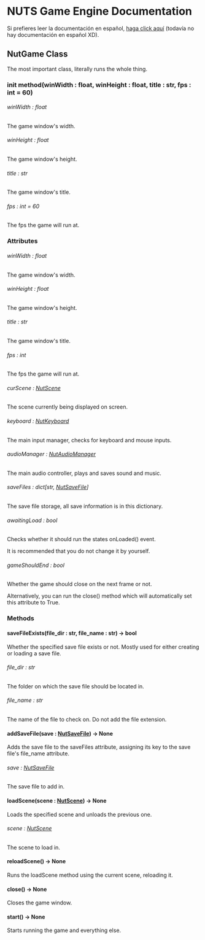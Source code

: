 # NUTS Game Engine Documentation

Si prefieres leer la documentación en español, [haga click aquí](https://www.google.com/search?q=nigger&rlz=1CAGSIC_enES866&oq=nigger&gs_lcrp=EgZjaHJvbWUyBggAEEUYOTIMCAEQLhgKGLEDGIAEMgwIAhAuGAoYsQMYgAQyDwgDEC4YChivARjHARiABDIJCAQQABgKGIAEMgkIBRAAGAoYgAQyDAgGEC4YChixAxiABDIMCAcQLhgKGLEDGIAEMhIICBAAGAoYgwEYsQMYgAQYigXSAQgxNDA3ajBqN6gCCLACAQ&sourceid=chrome&ie=UTF-8&safe=active&ssui=on) (todavía no hay documentación en español XD).

## NutGame Class

The most important class, literally runs the whole thing.

### init method(winWidth : float, winHeight : float, title : str, fps : int = 60)

###### winWidth : float

The game window's width.

###### winHeight : float

The game window's height.

###### title : str

The game window's title.

###### fps : int = 60

The fps the game will run at.

### Attributes

###### winWidth : float

The game window's width.

###### winHeight : float

The game window's height.

###### title : str

The game window's title.

###### fps : int

The fps the game will run at.

###### curScene : [NutScene](/DOCUMENTATION/FILES/NUTSCENE.md)

The scene currently being displayed on screen.

###### keyboard : [NutKeyboard](/DOCUMENTATION/FILES/NUTKEYBOARD.md)

The main input manager, checks for keyboard and mouse inputs.

###### audioManager : [NutAudioManager](/DOCUMENTATION/FILES/NUTAUDIOMANAGER.md)

The main audio controller, plays and saves sound and music.

###### saveFiles : dict[str, [NutSaveFile](/DOCUMENTATION/FILES/NUTSAVEFILE.md)]

The save file storage, all save information is in this dictionary.

###### awaitingLoad : bool

Checks whether it should run the states onLoaded() event.

It is recommended that you do not change it by yourself.

###### gameShouldEnd : bool

Whether the game should close on the next frame or not.

Alternatively, you can run the close() method which will automatically set this attribute to True.

### Methods

#### saveFileExists(file_dir : str, file_name : str) -> bool

Whether the specified save file exists or not. Mostly used for either creating or loading a save file.

###### file_dir : str

The folder on which the save file should be located in.

###### file_name : str

The name of the file to check on. Do not add the file extension.

#### addSaveFile(save : [NutSaveFile](/DOCUMENTATION/FILES/NUTSAVEFILE.md)) -> None

Adds the save file to the saveFiles attribute, assigning its key to the save file's file_name attribute.

###### save : [NutSaveFile](/DOCUMENTATION/FILES/NUTSAVEFILE.md)

The save file to add in.

#### loadScene(scene : [NutScene](/DOCUMENTATION/FILES/NUTSCENE.md)) -> None

Loads the specified scene and unloads the previous one.

###### scene : [NutScene](/DOCUMENTATION/FILES/NUTSCENE.md)

The scene to load in.

#### reloadScene() -> None

Runs the loadScene method using the current scene, reloading it.

#### close() -> None

Closes the game window.

#### start() -> None

Starts running the game and everything else.
